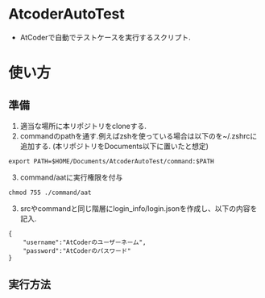 # AtcoderAutoTest
- AtCoderで自動でテストケースを実行するスクリプト.

# 使い方
## 準備
1. 適当な場所に本リポジトリをcloneする.
2. commandのpathを通す.例えばzshを使っている場合は以下のを~/.zshrcに追加する. (本リポジトリをDocuments以下に置いたと想定)
```
export PATH=$HOME/Documents/AtcoderAutoTest/command:$PATH
```
3. command/aatに実行権限を付与
```
chmod 755 ./command/aat
```
3. srcやcommandと同じ階層にlogin_info/login.jsonを作成し、以下の内容を記入.
```
{
    "username":"AtCoderのユーザーネーム",
    "password":"AtCoderのパスワード"
}
```

## 実行方法
